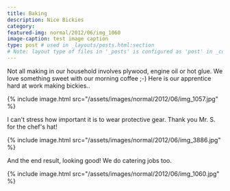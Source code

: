 ```yaml
---
title: Baking
description: Nice Bickies
category: 
featured-img: normal/2012/06/img_1060
image-caption: test image caption
type: post # used in _layouts/posts.html:section
# Note: layout type of files in '_posts' is configured as 'post' in _config.yml
---
```

Not all making in our household involves plywood, engine oil or hot glue. We love something sweet with our morning coffee ;-)
Here is our apprentice hard at work making bickies..

{% include image.html src="/assets/images/normal/2012/06/img_1057.jpg" %}

I can't stress how important it is to wear protective gear. Thank you Mr. S. for the chef's hat!

{% include image.html src="/assets/images/normal/2012/06/img_3886.jpg" %}

And the end result, looking good! We do catering jobs too.

{% include image.html src="/assets/images/normal/2012/06/img_1060.jpg" %}